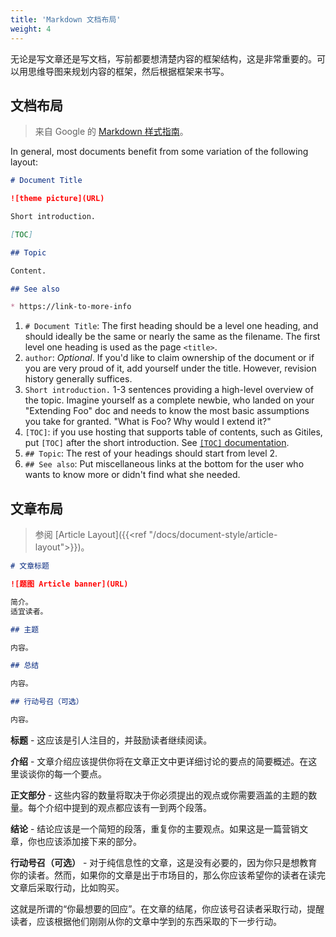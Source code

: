 ```yaml
---
title: 'Markdown 文档布局'
weight: 4
---
```


无论是写文章还是写文档，写前都要想清楚内容的框架结构，这是非常重要的。可以用思维导图来规划内容的框架，然后根据框架来书写。

## 文档布局

> 来自 Google 的 [Markdown 样式指南](https://github.com/google/styleguide/blob/gh-pages/docguide/style.md)。

In general, most documents benefit from some variation of the following layout:

```markdown
# Document Title

![theme picture](URL)

Short introduction.

[TOC]

## Topic

Content.

## See also

* https://link-to-more-info
```

1. `# Document Title`: The first heading should be a level one heading, and should ideally be the same or nearly the same as the filename. The first level one heading is used as the page `<title>`.
2. `author`: *Optional*. If you'd like to claim ownership of the document or if you are very proud of it, add yourself under the title. However, revision history generally suffices.
3. `Short introduction.` 1-3 sentences providing a high-level overview of the topic. Imagine yourself as a complete newbie, who landed on your \"Extending Foo\" doc and needs to know the most basic assumptions you take for granted. \"What is Foo? Why would I extend it?\"
4. `[TOC]`: if you use hosting that supports table of contents, such as Gitiles, put `[TOC]` after the short introduction. See [`[TOC]` documentation](https://gerrit.googlesource.com/gitiles/+/master/Documentation/markdown.md#Table-of-contents).
5. `## Topic`: The rest of your headings should start from level 2.
6. `## See also`: Put miscellaneous links at the bottom for the user who wants to know more or didn't find what she needed.

## 文章布局

> 参阅 [Article Layout]({{<ref "/docs/document-style/article-layout">}})。

```markdown
# 文章标题

![题图 Article banner](URL)

简介。
适宜读者。

## 主题

内容。

## 总结

内容。

## 行动号召（可选）

内容。
```

**标题** - 这应该是引人注目的，并鼓励读者继续阅读。

**介绍** - 文章介绍应该提供你将在文章正文中更详细讨论的要点的简要概述。在这里谈谈你的每一个要点。

**正文部分** - 这些内容的数量将取决于你必须提出的观点或你需要涵盖的主题的数量。每个介绍中提到的观点都应该有一到两个段落。

**结论** - 结论应该是一个简短的段落，重复你的主要观点。如果这是一篇营销文章，你也应该添加接下来的部分。

**行动号召（可选）** - 对于纯信息性的文章，这是没有必要的，因为你只是想教育你的读者。然而，如果你的文章是出于市场目的，那么你应该希望你的读者在读完文章后采取行动，比如购买。

这就是所谓的“你最想要的回应”。在文章的结尾，你应该号召读者采取行动，提醒读者，应该根据他们刚刚从你的文章中学到的东西采取的下一步行动。